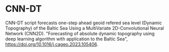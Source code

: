 # CNN-DT
CNN-DT script forecasts one-step ahead geoid refered sea level (Dynamic Topography) of the Baltic Sea
Using a MultiVariate 2D-Convolutional Neural Network (CNN2D). 
"Forecasting of absolute dynamic topography using deep learning algorithm with application to the Baltic Sea", https://doi.org/10.1016/j.cageo.2023.105406.
